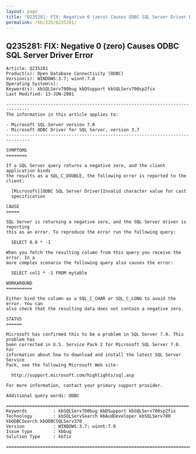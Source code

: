```yaml
---
layout: page
title: "Q235281: FIX: Negative 0 (zero) Causes ODBC SQL Server Driver Error"
permalink: /kb/235/Q235281/
---
```


## Q235281: FIX: Negative 0 (zero) Causes ODBC SQL Server Driver Error

	Article: Q235281
	Product(s): Open Database Connectivity (ODBC)
	Version(s): WINDOWS:3.7; winnt:7.0
	Operating System(s): 
	Keyword(s): kbSQLServ700bug kbDSupport kbSQLServ700sp2fix
	Last Modified: 13-JUN-2001
	
	-------------------------------------------------------------------------------
	The information in this article applies to:
	
	- Microsoft SQL Server version 7.0 
	- Microsoft ODBC Driver for SQL Server, version 3.7 
	-------------------------------------------------------------------------------
	
	SYMPTOMS
	========
	
	If a SQL Server query returns a negative zero, and the client application binds
	the results as a SQL_C_DOUBLE, the following error is reported to the client:
	
	  [Microsoft][ODBC SQL Server Driver]Invalid character value for cast
	  specification
	
	CAUSE
	=====
	
	SQL Server is returning a negative zero, and the SQL Server driver is reporting
	this as an error. To reproduce the error run the following query:
	
	  SELECT 0.0 * -1
	
	When you fetch the resulting column from this query you receive the error. In a
	more complex scenario the following query also causes the error:
	
	  SELECT col1 * -1 FROM mytable
	
	WORKAROUND
	==========
	
	Either bind the column as a SQL_C_CHAR or SQL_C_LONG to avoid the error. You can
	also check that the resulting data does not contain a negative zero.
	
	STATUS
	======
	
	Microsoft has confirmed this to be a problem in SQL Server 7.0. This problem has
	been corrected in U.S. Service Pack 2 for Microsoft SQL Server 7.0. For
	information about how to download and install the latest SQL Server Service
	Pack, see the following Microsoft Web site:
	
	  http://support.microsoft.com/highlights/sql.asp
	
	For more information, contact your primary support provider.
	
	Additional query words: ODBC
	
	======================================================================
	Keywords          : kbSQLServ700bug kbDSupport kbSQLServ700sp2fix 
	Technology        : kbSQLServSearch kbAudDeveloper kbSQLServ700 kbODBCSearch kbODBCSQLServ370
	Version           : WINDOWS:3.7; winnt:7.0
	Issue type        : kbbug
	Solution Type     : kbfix
	
	=============================================================================
	
